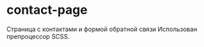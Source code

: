contact-page
============

Страница с контактами и формой обратной связи
Использован препроцессор SCSS.
